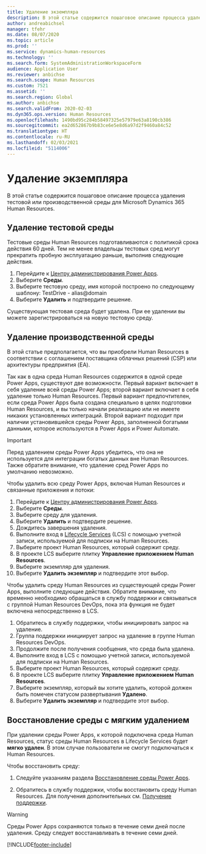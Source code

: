 ```yaml
---
title: Удаление экземпляра
description: В этой статье содержится пошаговое описание процесса удаления тестовой или производственной среды для Microsoft Dynamics 365 Human Resources.
author: andreabichsel
manager: tfehr
ms.date: 08/07/2020
ms.topic: article
ms.prod: ''
ms.service: dynamics-human-resources
ms.technology: ''
ms.search.form: SystemAdministrationWorkspaceForm
audience: Application User
ms.reviewer: anbichse
ms.search.scope: Human Resources
ms.custom: 7521
ms.assetid: ''
ms.search.region: Global
ms.author: anbichse
ms.search.validFrom: 2020-02-03
ms.dyn365.ops.version: Human Resources
ms.openlocfilehash: 1490bd95c284b58497325e57979e63a8190cb386
ms.sourcegitcommit: ea2d652867b9b83ce6e5e8d6a97d2f9460a84c52
ms.translationtype: HT
ms.contentlocale: ru-RU
ms.lasthandoff: 02/03/2021
ms.locfileid: "5114006"
---
```

# <a name="remove-an-instance"></a>Удаление экземпляра

В этой статье содержится пошаговое описание процесса удаления тестовой или производственной среды для Microsoft Dynamics 365 Human Resources.

## <a name="remove-a-test-drive-environment"></a>Удаление тестовой среды

Тестовые среды Human Resources подготавливаются с политикой срока действия 60 дней. Тем не менее владельцы тестовых сред могут прекратить пробную эксплуатацию раньше, выполнив следующие действия. 

1. Перейдите к [Центру администрирования Power Apps](https://admin.businessplatform.microsoft.com/).
2. Выберите **Среды**.
3. Выберите тестовую среду, имя которой построено по следующему шаблону: TestDrive - alias@domain
4. Выберите **Удалить** и подтвердите решение. 

Существующая тестовая среда будет удалена. При ее удалении вы можете зарегистрироваться на новую тестовую среду. 

## <a name="remove-a-production-environment"></a>Удаление производственной среды

В этой статье предполагается, что вы приобрели Human Resources в соответствии с соглашением поставщика облачных решений (CSP) или архитектуры предприятия (EA). 

Так как в одна среда Human Resources содержится в одной среде Power Apps, существуют две возможности. Первый вариант включает в себя удаление всей среды Power Apps; второй вариант включает в себя удаление только Human Resources. Первый вариант предпочтителен, если среда Power Apps была создана специально в целях подготовки Human Resources, и вы только начали реализацию или не имеете никаких установленных интеграций. Второй вариант подходит при наличии установившейся среды Power Apps, заполненной богатыми данными, которое используются в Power Apps и Power Automate.

> [!Important]
> Перед удалением среды Power Apps убедитесь, что она не используется для интеграции богатых данных вне Human Resources. Также обратите внимание, что удаление сред Power Apps по умолчанию невозможно. 

Чтобы удалить всю среду Power Apps, включая Human Resources и связанные приложения и потоки:

1. Перейдите к [Центру администрирования Power Apps](https://admin.businessplatform.microsoft.com/).
2. Выберите **Среды**.
3. Выберите среду для удаления.
4. Выберите **Удалить** и подтвердите решение. 
5. Дождитесь завершения удаления.
6. Выполните вход в [Lifecycle Services](https://lcs.dynamics.com/Logon/Index) (LCS) с помощью учетной записи, используемой для подписки на Human Resources. 
7. Выберите проект Human Resources, который содержит среду. 
8. В проекте LCS выберите плитку **Управление приложением Human Resources**. 
9. Выберите экземпляр для удаления. 
10. Выберите **Удалить экземпляр** и подтвердите этот выбор.  

Чтобы удалить среду Human Resources из существующей среды Power Apps, выполните следующие действия. Обратите внимание, что временно необходимо обращаться в службу поддержки и связываться с группой Human Resources DevOps, пока эта функция не будет включена непосредственно в LCS.

1. Обратитесь в службу поддержки, чтобы инициировать запрос на удаление.
2. Группа поддержки инициирует запрос на удаление в группе Human Resources DevOps. 
3. Продолжите после получения сообщения, что среда была удалена.
4. Выполните вход в LCS с помощью учетной записи, используемой для подписки на Human Resources. 
5. Выберите проект Human Resources, который содержит среду. 
6. В проекте LCS выберите плитку **Управление приложением Human Resources**. 
7. Выберите экземпляр, который вы хотите удалить, которой должен быть помечен статусом развертывания **Удалено**.
8. Выберите **Удалить экземпляр** и подтвердите этот выбор. 

## <a name="recover-a-soft-deleted-environment"></a>Восстановление среды с мягким удалением

При удалении среды Power Apps, к которой подключена среда Human Resources, статус среды Human Resources в Lifecycle Services будет **мягко удален**. В этом случае пользователи не смогут подключаться к Human Resources.

Чтобы восстановить среду:

1. Следуйте указаниям раздела [Восстановление среды Power Apps](/power-platform/admin/recover-environment.md).

2. Обратитесь в службу поддержки, чтобы восстановить среду Human Resources. Для получения дополнительных см. [Получение поддержки](hr-admin-troubleshooting-support.md).

> [!Warning]
> Среды Power Apps сохраняются только в течение семи дней после удаления. Среду следует восстанавливать в течение семи дней.


[!INCLUDE[footer-include](../includes/footer-banner.md)]